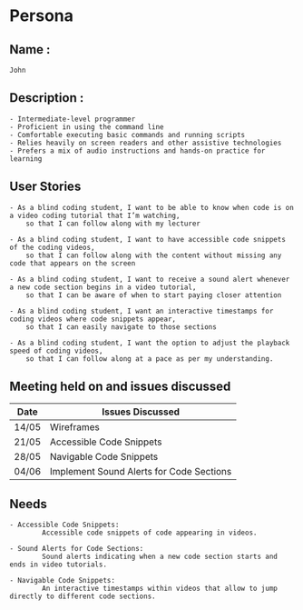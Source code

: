 # Persona

## Name : 
    John 


## Description : 
    - Intermediate-level programmer
    - Proficient in using the command line 
    - Comfortable executing basic commands and running scripts 
    - Relies heavily on screen readers and other assistive technologies
    - Prefers a mix of audio instructions and hands-on practice for learning 


## User Stories 

    - As a blind coding student, I want to be able to know when code is on a video coding tutorial that I’m watching, 
        so that I can follow along with my lecturer

    - As a blind coding student, I want to have accessible code snippets of the coding videos, 
        so that I can follow along with the content without missing any code that appears on the screen

    - As a blind coding student, I want to receive a sound alert whenever a new code section begins in a video tutorial, 
        so that I can be aware of when to start paying closer attention

    - As a blind coding student, I want an interactive timestamps for coding videos where code snippets appear, 
        so that I can easily navigate to those sections

    - As a blind coding student, I want the option to adjust the playback speed of coding videos, 
        so that I can follow along at a pace as per my understanding. 
 

## Meeting held on and issues discussed 

| Date  | Issues Discussed                         |
|-------|------------------------------------------|     
| 14/05 | Wireframes                               |
| 21/05 | Accessible Code Snippets                 |
| 28/05 | Navigable Code Snippets                  |
| 04/06 | Implement Sound Alerts for Code Sections |


## Needs

    - Accessible Code Snippets: 
            Accessible code snippets of code appearing in videos. 

    - Sound Alerts for Code Sections: 
            Sound alerts indicating when a new code section starts and ends in video tutorials. 

    - Navigable Code Snippets: 
            An interactive timestamps within videos that allow to jump directly to different code sections. 

 

 

 

 

 

 

 

 

 

 

 

